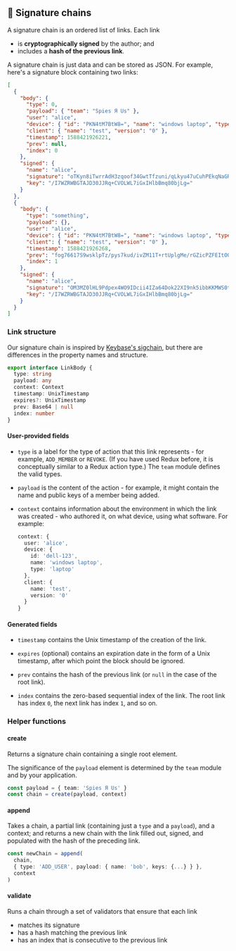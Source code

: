 ﻿## 🔗 Signature chains

A signature chain is an ordered list of links. Each link

- is **cryptographically signed** by the author; and
- includes a **hash of the previous link**.

A signature chain is just data and can be stored as JSON. For example, here's a signature block containing two links:

```json
[
  {
    "body": {
      "type": 0,
      "payload": { "team": "Spies Я Us" },
      "user": "alice",
      "device": { "id": "PKN4tM7BtW8=", "name": "windows laptop", "type": 1 },
      "client": { "name": "test", "version": "0" },
      "timestamp": 1588421926221,
      "prev": null,
      "index": 0
    },
    "signed": {
      "name": "alice",
      "signature": "oTKyn8iTwrrAdH3zqoof34GwtTfzuni/qLkyu47uCuhPEkqNaGRKYBM/LWsW64RL3NJlnwMoIg+6NiYrhh2RBg==",
      "key": "/I7WZRWBGTAJD30JJRq+CVOLWL7iGxIHlbBmq80bjLg="
    }
  },
  {
    "body": {
      "type": "something",
      "payload": {},
      "user": "alice",
      "device": { "id": "PKN4tM7BtW8=", "name": "windows laptop", "type": 1 },
      "client": { "name": "test", "version": "0" },
      "timestamp": 1588421926268,
      "prev": "fog76617S9wsklpTz/pys7kud/ivZM11T+rtUplgMe/rGZicPZFEItOQcbKNNbgiB3JbGU2P1VKWERIVnyvcmQ==",
      "index": 1
    },
    "signed": {
      "name": "alice",
      "signature": "OM3MZ0lHL9Pdpex4WO9IDcii4IZa64Dok22XI9nk5ibbKKMWS0tlGipD8bUnxFiKXJ3ECpfRgpedBCmB9CW3Cw==",
      "key": "/I7WZRWBGTAJD30JJRq+CVOLWL7iGxIHlbBmq80bjLg="
    }
  }
]
```

### Link structure

Our signature chain is inspired by [Keybase's sigchain](https://book.keybase.io/docs/server#meet-your-sigchain-and-everyone-elses), but there are differences in the property names and structure.

```ts
export interface LinkBody {
  type: string
  payload: any
  context: Context
  timestamp: UnixTimestamp
  expires?: UnixTimestamp
  prev: Base64 | null
  index: number
}
```

#### User-provided fields

- `type` is a label for the type of action that this link represents - for example, `ADD_MEMBER` or `REVOKE`. (If you have used Redux before, it is conceptually similar to a Redux action type.) The `team` module defines the valid types.

- `payload` is the content of the action - for example, it might contain the name and public keys of a member being added.

- `context` contains information about the environment in which the link was created - who authored it, on what device, using what software. For example:
  ```ts
  context: {
    user: 'alice',
    device: {
      id: 'dell-123',
      name: 'windows laptop',
      type: 'laptop'
    },
    client: {
      name: 'test',
      version: '0'
    }
  }
  ```

#### Generated fields

- `timestamp` contains the Unix timestamp of the creation of the link.

- `expires` (optional) contains an expiration date in the form of a Unix timestamp, after which point the block should be ignored.

- `prev` contains the hash of the previous link (or `null` in the case of the root link).

- `index` contains the zero-based sequential index of the link. The root link has index `0`, the next link has index `1`, and so on.

### Helper functions

#### create

Returns a signature chain containing a single root element.

The significance of the `payload` element is determined by the `team` module and by your application.

```ts
const payload = { team: 'Spies Я Us' }
const chain = create(payload, context)
```

#### append

Takes a chain, a partial link (containing just a `type` and a `payload`), and a context; and returns a new chain with the link filled out, signed, and populated with the hash of the preceding link.

```ts
const newChain = append(
  chain,
  { type: 'ADD_USER', payload: { name: 'bob', keys: {...} } },
  context
)
```

#### validate

Runs a chain through a set of validators that ensure that each link

- matches its signature
- has a hash matching the previous link
- has an index that is consecutive to the previous link
